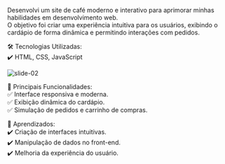 Desenvolvi um site de café moderno e interativo para aprimorar minhas habilidades em desenvolvimento web.
<br>
O objetivo foi criar uma experiência intuitiva para os usuários, exibindo o cardápio de forma dinâmica e permitindo interações com pedidos.

🛠️ Tecnologias Utilizadas:
<br>
✔️ HTML, CSS, JavaScript

![slide-02](https://github.com/user-attachments/assets/3892b616-dc6e-4592-8d17-44e49961aec5)


🔹 Principais Funcionalidades:
<br>
✅ Interface responsiva e moderna.
<br>
✅ Exibição dinâmica do cardápio.
<br>
✅ Simulação de pedidos e carrinho de compras.

🎯 Aprendizados:
<br>
✔️ Criação de interfaces intuitivas.
<br>
✔️ Manipulação de dados no front-end.
<br>
✔️ Melhoria da experiência do usuário.
